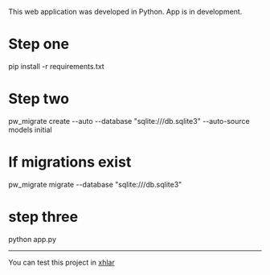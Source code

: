 This web application was developed in Python. App is in development.

# Step one
pip install -r requirements.txt

# Step two
pw_migrate create --auto --database "sqlite:///db.sqlite3" --auto-source models initial

# If migrations exist
pw_migrate migrate --database "sqlite:///db.sqlite3"

# step three
python app.py


---

You can test this project in [xhlar](https://api.xhlar.com)
